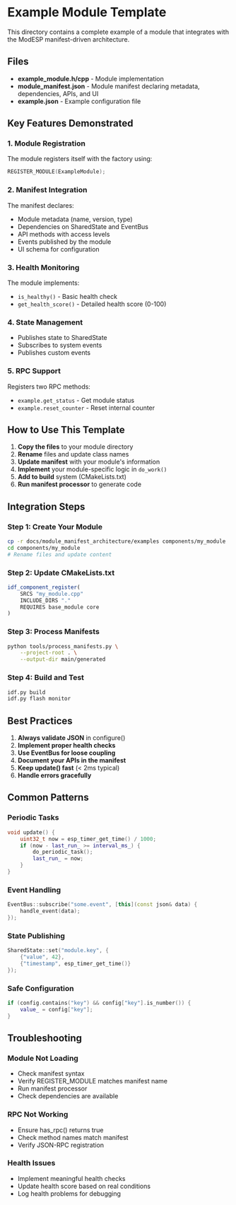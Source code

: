 # Example Module Template

This directory contains a complete example of a module that integrates with the ModESP manifest-driven architecture.

## Files

- **example_module.h/cpp** - Module implementation
- **module_manifest.json** - Module manifest declaring metadata, dependencies, APIs, and UI
- **example.json** - Example configuration file

## Key Features Demonstrated

### 1. Module Registration
The module registers itself with the factory using:
```cpp
REGISTER_MODULE(ExampleModule);
```

### 2. Manifest Integration
The manifest declares:
- Module metadata (name, version, type)
- Dependencies on SharedState and EventBus
- API methods with access levels
- Events published by the module
- UI schema for configuration

### 3. Health Monitoring
The module implements:
- `is_healthy()` - Basic health check
- `get_health_score()` - Detailed health score (0-100)

### 4. State Management
- Publishes state to SharedState
- Subscribes to system events
- Publishes custom events

### 5. RPC Support
Registers two RPC methods:
- `example.get_status` - Get module status
- `example.reset_counter` - Reset internal counter

## How to Use This Template

1. **Copy the files** to your module directory
2. **Rename** files and update class names
3. **Update manifest** with your module's information
4. **Implement** your module-specific logic in `do_work()`
5. **Add to build** system (CMakeLists.txt)
6. **Run manifest processor** to generate code

## Integration Steps

### Step 1: Create Your Module
```bash
cp -r docs/module_manifest_architecture/examples components/my_module
cd components/my_module
# Rename files and update content
```

### Step 2: Update CMakeLists.txt
```cmake
idf_component_register(
    SRCS "my_module.cpp"
    INCLUDE_DIRS "."
    REQUIRES base_module core
)
```

### Step 3: Process Manifests
```bash
python tools/process_manifests.py \
    --project-root . \
    --output-dir main/generated
```

### Step 4: Build and Test
```bash
idf.py build
idf.py flash monitor
```

## Best Practices

1. **Always validate JSON** in configure()
2. **Implement proper health checks**
3. **Use EventBus for loose coupling**
4. **Document your APIs in the manifest**
5. **Keep update() fast** (< 2ms typical)
6. **Handle errors gracefully**

## Common Patterns

### Periodic Tasks
```cpp
void update() {
    uint32_t now = esp_timer_get_time() / 1000;
    if (now - last_run_ >= interval_ms_) {
        do_periodic_task();
        last_run_ = now;
    }
}
```

### Event Handling
```cpp
EventBus::subscribe("some.event", [this](const json& data) {
    handle_event(data);
});
```

### State Publishing
```cpp
SharedState::set("module.key", {
    {"value", 42},
    {"timestamp", esp_timer_get_time()}
});
```

### Safe Configuration
```cpp
if (config.contains("key") && config["key"].is_number()) {
    value_ = config["key"];
}
```

## Troubleshooting

### Module Not Loading
- Check manifest syntax
- Verify REGISTER_MODULE matches manifest name
- Run manifest processor
- Check dependencies are available

### RPC Not Working
- Ensure has_rpc() returns true
- Check method names match manifest
- Verify JSON-RPC registration

### Health Issues
- Implement meaningful health checks
- Update health score based on real conditions
- Log health problems for debugging
